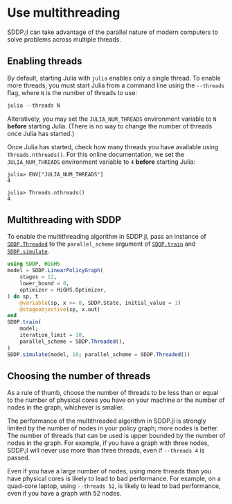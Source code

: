 # Use multithreading

SDDP.jl can take advantage of the parallel nature of modern computers to solve
problems across multiple threads.

## Enabling threads

By default, starting Julia with `julia` enables only a single thread. To enable
more threads, you must start Julia from a command line using the `--threads`
flag, where `N` is the number of threads to use:
```julia
julia --threads N
```
Alteratively, you may set the `JULIA_NUM_THREADS` environment variable to `N`
**before** starting Julia. (There is no way to change the number of threads once
Julia has started.)

Once Julia has started, check how many threads you have available using
`Threads.nthreads()`. For this online documentation, we set the
`JULIA_NUM_THREADS` environment variable to `4` **before** starting Julia:

```jldoctest
julia> ENV["JULIA_NUM_THREADS"]
4

julia> Threads.nthreads()
4
```

## Multithreading with SDDP

To enable the multithreading algorithm in SDDP.jl, pass an instance of
[`SDDP.Threaded`](@ref) to the `parallel_scheme` argument of [`SDDP.train`](@ref)
and [`SDDP.simulate`](@ref).

```julia
using SDDP, HiGHS
model = SDDP.LinearPolicyGraph(
    stages = 12,
    lower_bound = 0,
    optimizer = HiGHS.Optimizer,
) do sp, t
    @variable(sp, x >= 0, SDDP.State, initial_value = 1)
    @stageobjective(sp, x.out)
end
SDDP.train(
    model;
    iteration_limit = 10,
    parallel_scheme = SDDP.Threaded(),
)
SDDP.simulate(model, 10; parallel_scheme = SDDP.Threaded())
```

## Choosing the number of threads

As a rule of thumb, choose the number of threads to be less than or equal to the
number of physical cores you have on your machine or the number of nodes in the
graph, whichever is smaller.

The performance of the multithreaded algorithm in SDDP.jl is strongly limited by
the number of nodes in your policy graph; more nodes is better. The number of
threads that can be used is upper bounded by the number of nodes in the graph.
For example, if you have a graph with three nodes, SDDP.jl will never use more
than three threads, even if `--threads 4` is passed.

Even if you have a large number of nodes, using more threads than you have
physical cores is likely to lead to bad performance. For example, on a quad-core
laptop, using `--threads 52`, is likely to lead to bad performance, even if you
have a graph with 52 nodes.
